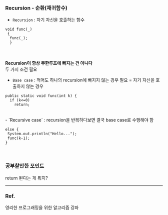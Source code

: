 ### Recursion - 순환(재귀함수) ###
- `Recursion` : 자기 자신을 호출하는 함수<br>
```
void func(_)
 {
  func(_);
  }
```
<br><br>
**Recursion이 항상 무한루프에 빠지는 건 아니다**<br>
두 가지 조건 필요<br>
- `Base case` : 
적어도 하나의 recursion에 빠지지 않는 경우 필요 = 자기 자신을 호출하지 않는 경우<br>

```
public static void func(int k) {
  if (k<=0)
    return;
 ```
 <br>
- `Recursive case` :  
 recursion을 반복하다보면 결국 base case로 수행해야 함 <br>
 
 ```
 else {
  System.out.println("Hello...");
  func(k-1);
 }
 ```
<br>

### 공부할만한 포인트 ###
return 된다는 게 뭐지?

---
### Ref. ###
영리한 프로그래밍을 위한 알고리즘 강좌

